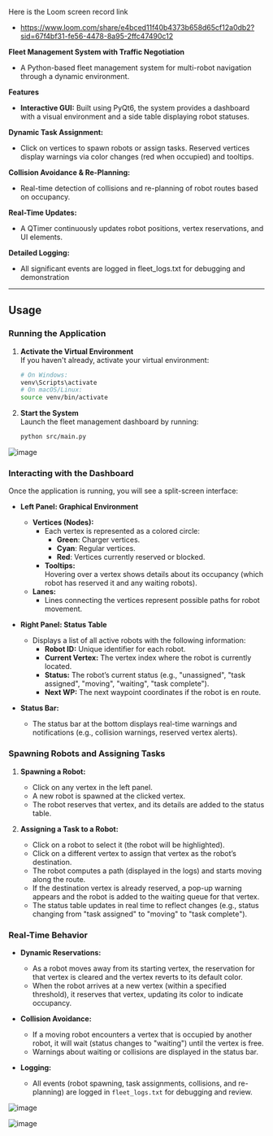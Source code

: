Here is the Loom screen record link

- https://www.loom.com/share/e4bced11f40b4373b658d65cf12a0db2?sid=67f4bf31-fe56-4478-8a95-2ffc47490c12




**Fleet Management System with Traffic Negotiation**
- A Python-based fleet management system for multi-robot navigation through a dynamic environment. 

**Features**
- **Interactive GUI:**
Built using PyQt6, the system provides a dashboard with a visual environment and a side table displaying robot statuses.

**Dynamic Task Assignment:**
- Click on vertices to spawn robots or assign tasks. Reserved vertices display warnings via color changes (red when occupied) and tooltips.

**Collision Avoidance & Re-Planning:**
- Real-time detection of collisions and re-planning of robot routes based on occupancy.

**Real-Time Updates:**
- A QTimer continuously updates robot positions, vertex reservations, and UI elements.

**Detailed Logging:**
- All significant events are logged in fleet_logs.txt for debugging and demonstration



---

## Usage

### Running the Application

1. **Activate the Virtual Environment**  
   If you haven't already, activate your virtual environment:
   ```bash
   # On Windows:
   venv\Scripts\activate
   # On macOS/Linux:
   source venv/bin/activate
   ```

2. **Start the System**  
   Launch the fleet management dashboard by running:
   ```bash
   python src/main.py
   ```
![image](https://github.com/user-attachments/assets/5dbbe822-5ec9-488d-8e9e-f0f702f450bd)

### Interacting with the Dashboard

Once the application is running, you will see a split-screen interface:

- **Left Panel: Graphical Environment**  
  - **Vertices (Nodes):**  
    - Each vertex is represented as a colored circle:
      - **Green**: Charger vertices.
      - **Cyan**: Regular vertices.
      - **Red**: Vertices currently reserved or blocked.
    - **Tooltips:**  
      Hovering over a vertex shows details about its occupancy (which robot has reserved it and any waiting robots).
  - **Lanes:**  
    - Lines connecting the vertices represent possible paths for robot movement.
  
- **Right Panel: Status Table**  
  - Displays a list of all active robots with the following information:
    - **Robot ID:** Unique identifier for each robot.
    - **Current Vertex:** The vertex index where the robot is currently located.
    - **Status:** The robot’s current status (e.g., "unassigned", "task assigned", "moving", "waiting", "task complete").
    - **Next WP:** The next waypoint coordinates if the robot is en route.

- **Status Bar:**  
  - The status bar at the bottom displays real-time warnings and notifications (e.g., collision warnings, reserved vertex alerts).

### Spawning Robots and Assigning Tasks

1. **Spawning a Robot:**  
   - Click on any vertex in the left panel.
   - A new robot is spawned at the clicked vertex.
   - The robot reserves that vertex, and its details are added to the status table.

2. **Assigning a Task to a Robot:**  
   - Click on a robot to select it (the robot will be highlighted).
   - Click on a different vertex to assign that vertex as the robot’s destination.
   - The robot computes a path (displayed in the logs) and starts moving along the route.
   - If the destination vertex is already reserved, a pop-up warning appears and the robot is added to the waiting queue for that vertex.
   - The status table updates in real time to reflect changes (e.g., status changing from "task assigned" to "moving" to "task complete").

### Real-Time Behavior

- **Dynamic Reservations:**  
  - As a robot moves away from its starting vertex, the reservation for that vertex is cleared and the vertex reverts to its default color.
  - When the robot arrives at a new vertex (within a specified threshold), it reserves that vertex, updating its color to indicate occupancy.

- **Collision Avoidance:**  
  - If a moving robot encounters a vertex that is occupied by another robot, it will wait (status changes to "waiting") until the vertex is free.
  - Warnings about waiting or collisions are displayed in the status bar.

- **Logging:**  
  - All events (robot spawning, task assignments, collisions, and re-planning) are logged in `fleet_logs.txt` for debugging and review.

![image](https://github.com/user-attachments/assets/cd171350-28bd-46cf-b871-04af6bfe2753)

![image](https://github.com/user-attachments/assets/ffad7818-4b4b-40fd-942f-9ae2e45ba08e)




